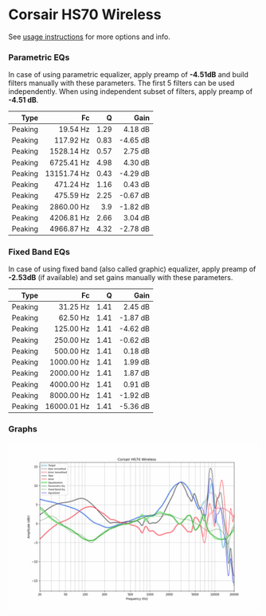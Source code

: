# Corsair HS70 Wireless
See [usage instructions](https://github.com/jaakkopasanen/AutoEq#usage) for more options and info.

### Parametric EQs
In case of using parametric equalizer, apply preamp of **-4.51dB** and build filters manually
with these parameters. The first 5 filters can be used independently.
When using independent subset of filters, apply preamp of **-4.51 dB**.

| Type    | Fc          |    Q | Gain     |
|--------:|------------:|-----:|---------:|
| Peaking | 19.54 Hz    | 1.29 | 4.18 dB  |
| Peaking | 117.92 Hz   | 0.83 | -4.65 dB |
| Peaking | 1528.14 Hz  | 0.57 | 2.75 dB  |
| Peaking | 6725.41 Hz  | 4.98 | 4.30 dB  |
| Peaking | 13151.74 Hz | 0.43 | -4.29 dB |
| Peaking | 471.24 Hz   | 1.16 | 0.43 dB  |
| Peaking | 475.59 Hz   | 2.25 | -0.67 dB |
| Peaking | 2860.00 Hz  | 3.9  | -1.82 dB |
| Peaking | 4206.81 Hz  | 2.66 | 3.04 dB  |
| Peaking | 4966.87 Hz  | 4.32 | -2.78 dB |

### Fixed Band EQs
In case of using fixed band (also called graphic) equalizer, apply preamp of **-2.53dB**
(if available) and set gains manually with these parameters.

| Type    | Fc          |    Q | Gain     |
|--------:|------------:|-----:|---------:|
| Peaking | 31.25 Hz    | 1.41 | 2.45 dB  |
| Peaking | 62.50 Hz    | 1.41 | -1.87 dB |
| Peaking | 125.00 Hz   | 1.41 | -4.62 dB |
| Peaking | 250.00 Hz   | 1.41 | -0.62 dB |
| Peaking | 500.00 Hz   | 1.41 | 0.18 dB  |
| Peaking | 1000.00 Hz  | 1.41 | 1.99 dB  |
| Peaking | 2000.00 Hz  | 1.41 | 1.87 dB  |
| Peaking | 4000.00 Hz  | 1.41 | 0.91 dB  |
| Peaking | 8000.00 Hz  | 1.41 | -1.92 dB |
| Peaking | 16000.01 Hz | 1.41 | -5.36 dB |

### Graphs
![](./Corsair%20HS70%20Wireless.png)